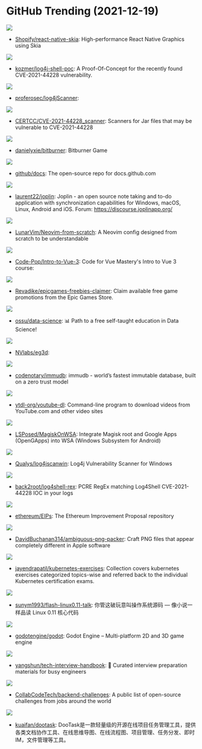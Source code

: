 # GitHub Trending (2021-12-19)

![](https://img.shields.io/badge/TypeScript-New%20192-green?style=flat-square&logo=appveyor)
- [Shopify/react-native-skia](https://github.com/Shopify/react-native-skia): High-performance React Native Graphics using Skia

![](https://img.shields.io/badge/Python-New%2087-green?style=flat-square&logo=appveyor)
- [kozmer/log4j-shell-poc](https://github.com/kozmer/log4j-shell-poc): A Proof-Of-Concept for the recently found CVE-2021-44228 vulnerability.

![](https://img.shields.io/badge/Go-New%2047-green?style=flat-square&logo=appveyor)
- [proferosec/log4jScanner](https://github.com/proferosec/log4jScanner): 

![](https://img.shields.io/badge/PowerShell-New%2050-green?style=flat-square&logo=appveyor)
- [CERTCC/CVE-2021-44228_scanner](https://github.com/CERTCC/CVE-2021-44228_scanner): Scanners for Jar files that may be vulnerable to CVE-2021-44228

![](https://img.shields.io/badge/JavaScript-New%2058-green?style=flat-square&logo=appveyor)
- [danielyxie/bitburner](https://github.com/danielyxie/bitburner): Bitburner Game

![](https://img.shields.io/badge/JavaScript-New%2014-green?style=flat-square&logo=appveyor)
- [github/docs](https://github.com/github/docs): The open-source repo for docs.github.com

![](https://img.shields.io/badge/TypeScript-New%2049-green?style=flat-square&logo=appveyor)
- [laurent22/joplin](https://github.com/laurent22/joplin): Joplin - an open source note taking and to-do application with synchronization capabilities for Windows, macOS, Linux, Android and iOS. Forum: https://discourse.joplinapp.org/

![](https://img.shields.io/badge/Lua-New%20116-green?style=flat-square&logo=appveyor)
- [LunarVim/Neovim-from-scratch](https://github.com/LunarVim/Neovim-from-scratch): A Neovim config designed from scratch to be understandable

![](https://img.shields.io/badge/CSS-New%2016-green?style=flat-square&logo=appveyor)
- [Code-Pop/Intro-to-Vue-3](https://github.com/Code-Pop/Intro-to-Vue-3): Code for Vue Mastery's Intro to Vue 3 course:

![](https://img.shields.io/badge/JavaScript-New%20108-green?style=flat-square&logo=appveyor)
- [Revadike/epicgames-freebies-claimer](https://github.com/Revadike/epicgames-freebies-claimer): Claim available free game promotions from the Epic Games Store.

![](https://img.shields.io/badge/none-New%2052-green?style=flat-square&logo=appveyor)
- [ossu/data-science](https://github.com/ossu/data-science): 📊 Path to a free self-taught education in Data Science!

![](https://img.shields.io/badge/none-New%2038-green?style=flat-square&logo=appveyor)
- [NVlabs/eg3d](https://github.com/NVlabs/eg3d): 

![](https://img.shields.io/badge/Go-New%20175-green?style=flat-square&logo=appveyor)
- [codenotary/immudb](https://github.com/codenotary/immudb): immudb - world’s fastest immutable database, built on a zero trust model

![](https://img.shields.io/badge/Python-New%20155-green?style=flat-square&logo=appveyor)
- [ytdl-org/youtube-dl](https://github.com/ytdl-org/youtube-dl): Command-line program to download videos from YouTube.com and other video sites

![](https://img.shields.io/badge/none-New%2063-green?style=flat-square&logo=appveyor)
- [LSPosed/MagiskOnWSA](https://github.com/LSPosed/MagiskOnWSA): Integrate Magisk root and Google Apps (OpenGApps) into WSA (Windows Subsystem for Android)

![](https://img.shields.io/badge/C-New%2026-green?style=flat-square&logo=appveyor)
- [Qualys/log4jscanwin](https://github.com/Qualys/log4jscanwin): Log4j Vulnerability Scanner for Windows

![](https://img.shields.io/badge/Shell-New%2047-green?style=flat-square&logo=appveyor)
- [back2root/log4shell-rex](https://github.com/back2root/log4shell-rex): PCRE RegEx matching Log4Shell CVE-2021-44228 IOC in your logs

![](https://img.shields.io/badge/Solidity-New%2020-green?style=flat-square&logo=appveyor)
- [ethereum/EIPs](https://github.com/ethereum/EIPs): The Ethereum Improvement Proposal repository

![](https://img.shields.io/badge/Python-New%2070-green?style=flat-square&logo=appveyor)
- [DavidBuchanan314/ambiguous-png-packer](https://github.com/DavidBuchanan314/ambiguous-png-packer): Craft PNG files that appear completely different in Apple software

![](https://img.shields.io/badge/none-New%2026-green?style=flat-square&logo=appveyor)
- [jayendrapatil/kubernetes-exercises](https://github.com/jayendrapatil/kubernetes-exercises): Collection covers kubernetes exercises categorized topics-wise and referred back to the individual Kubernetes certification exams.

![](https://img.shields.io/badge/C-New%2033-green?style=flat-square&logo=appveyor)
- [sunym1993/flash-linux0.11-talk](https://github.com/sunym1993/flash-linux0.11-talk): 你管这破玩意叫操作系统源码 — 像小说一样品读 Linux 0.11 核心代码

![](https://img.shields.io/badge/C%2B%2B-New%2038-green?style=flat-square&logo=appveyor)
- [godotengine/godot](https://github.com/godotengine/godot): Godot Engine – Multi-platform 2D and 3D game engine

![](https://img.shields.io/badge/JavaScript-New%2065-green?style=flat-square&logo=appveyor)
- [yangshun/tech-interview-handbook](https://github.com/yangshun/tech-interview-handbook): 💯 Curated interview preparation materials for busy engineers

![](https://img.shields.io/badge/none-New%2082-green?style=flat-square&logo=appveyor)
- [CollabCodeTech/backend-challenges](https://github.com/CollabCodeTech/backend-challenges): A public list of open-source challenges from jobs around the world

![](https://img.shields.io/badge/PHP-New%2031-green?style=flat-square&logo=appveyor)
- [kuaifan/dootask](https://github.com/kuaifan/dootask): DooTask是一款轻量级的开源在线项目任务管理工具，提供各类文档协作工具、在线思维导图、在线流程图、项目管理、任务分发、即时IM，文件管理等工具。

